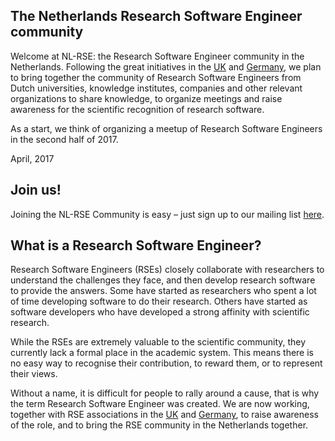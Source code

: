 ## The Netherlands Research Software Engineer community

Welcome at NL-RSE: the Research Software Engineer community in the 
Netherlands. Following the great initiatives in the 
[UK](http://rse.ac.uk/) and [Germany](http://www.de-rse.org/de), 
we plan to bring together the community of Research Software 
Engineers from Dutch universities, knowledge institutes, companies 
and other relevant organizations to share knowledge, to organize 
meetings and raise awareness for the scientific recognition of 
research software.

As a start, we think of organizing a meetup of Research Software Engineers in the second half of 2017.

April, 2017


## Join us!

Joining the NL-RSE Community is easy – just sign up to our mailing list [here](https://lists.nl-rse.org/mailman/listinfo/everyone).


## What is a Research Software Engineer?

Research Software Engineers (RSEs) closely collaborate with researchers
to understand the challenges they face, and then develop research
software to provide the answers. Some have started as researchers who
spent a lot of time developing software to do their research. Others
have started as software developers who have developed a strong affinity
with scientific research.

While the RSEs are extremely valuable to the scientific community, they
currently lack a formal place in the academic system. This means
there is no easy way to recognise their contribution, to reward
them, or to represent their views.

Without a name, it is difficult for people to rally around a
cause, that is why the term Research Software Engineer was
created. We are now working, together with RSE associations in the
[UK](http://rse.ac.uk/) and [Germany](http://www.de-rse.org/de),
to raise awareness of the role, and to bring the
RSE community in the Netherlands together.

